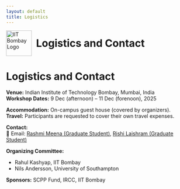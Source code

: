 ```yaml
---
layout: default
title: Logistics
---
```



<div style="display:flex; align-items:center; gap:12px;">
  <img src="{{ '/assets/images/iitb_logo.png' | relative_url }}" alt="IIT Bombay Logo" width="70">
  <h1 style="margin:0;">Logistics and Contact</h1>
</div>
 


# Logistics and Contact

**Venue:** Indian Institute of Technology Bombay, Mumbai, India  
**Workshop Dates:** 9 Dec (afternoon) – 11 Dec (forenoon), 2025  

**Accommodation:** On-campus guest house (covered by organizers).  
**Travel:** Participants are requested to cover their own travel expenses.

**Contact:**  
📧 Email: [Rashmi Meena (Graduate Student)](mailto:23n0315@iitb.ac.in), [Rishi Laishram (Graduate Student)](mailto:rishilaishram9@gmail.com)

**Organizing Committee:**  
- Rahul Kashyap, IIT Bombay  
- Nils Andersson, University of Southampton

**Sponsors:** SCPP Fund, IRCC, IIT Bombay  
